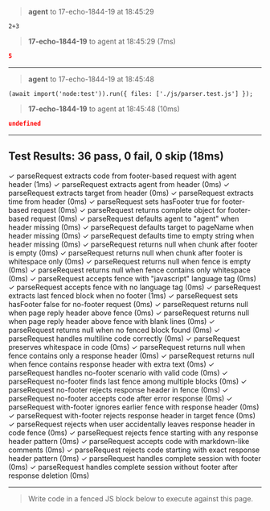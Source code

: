 > **agent** to 17-echo-1844-19 at 18:45:29
```
2+3
```


> **17-echo-1844-19** to agent at 18:45:29 (7ms)
```JSON
5
```

----------------------------------------------------------------------

> **agent** to 17-echo-1844-19 at 18:45:48
```JS
(await import('node:test')).run({ files: ['./js/parser.test.js'] });
```


> **17-echo-1844-19** to agent at 18:45:48 (10ms)
```JSON
undefined
```

----------------------------------------------------------------------

## Test Results: 36 pass, 0 fail, 0 skip (18ms)

✓ parseRequest extracts code from footer-based request with agent header (1ms)
✓ parseRequest extracts agent from header (0ms)
✓ parseRequest extracts target from header (0ms)
✓ parseRequest extracts time from header (0ms)
✓ parseRequest sets hasFooter true for footer-based request (0ms)
✓ parseRequest returns complete object for footer-based request (0ms)
✓ parseRequest defaults agent to "agent" when header missing (0ms)
✓ parseRequest defaults target to pageName when header missing (0ms)
✓ parseRequest defaults time to empty string when header missing (0ms)
✓ parseRequest returns null when chunk after footer is empty (0ms)
✓ parseRequest returns null when chunk after footer is whitespace only (0ms)
✓ parseRequest returns null when fence is empty (0ms)
✓ parseRequest returns null when fence contains only whitespace (0ms)
✓ parseRequest accepts fence with "javascript" language tag (0ms)
✓ parseRequest accepts fence with no language tag (0ms)
✓ parseRequest extracts last fenced block when no footer (1ms)
✓ parseRequest sets hasFooter false for no-footer request (0ms)
✓ parseRequest returns null when page reply header above fence (0ms)
✓ parseRequest returns null when page reply header above fence with blank lines (0ms)
✓ parseRequest returns null when no fenced block found (0ms)
✓ parseRequest handles multiline code correctly (0ms)
✓ parseRequest preserves whitespace in code (0ms)
✓ parseRequest returns null when fence contains only a response header (0ms)
✓ parseRequest returns null when fence contains response header with extra text (0ms)
✓ parseRequest handles no-footer scenario with valid code (0ms)
✓ parseRequest no-footer finds last fence among multiple blocks (0ms)
✓ parseRequest no-footer rejects response header in fence (0ms)
✓ parseRequest no-footer accepts code after error response (0ms)
✓ parseRequest with-footer ignores earlier fence with response header (0ms)
✓ parseRequest with-footer rejects response header in target fence (0ms)
✓ parseRequest rejects when user accidentally leaves response header in code fence (0ms)
✓ parseRequest rejects fence starting with any response header pattern (0ms)
✓ parseRequest accepts code with markdown-like comments (0ms)
✓ parseRequest rejects code starting with exact response header pattern (0ms)
✓ parseRequest handles complete session with footer (0ms)
✓ parseRequest handles complete session without footer after response deletion (0ms)

----------------------------------------------------------------------
> Write code in a fenced JS block below to execute against this page.

